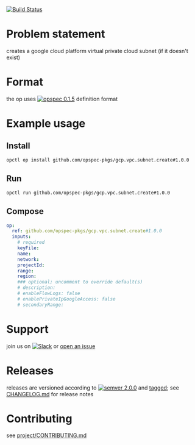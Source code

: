 [![Build Status](https://travis-ci.org/opspec-pkgs/gcp.vpc.subnet.create.svg?branch=master)](https://travis-ci.org/opspec-pkgs/gcp.vpc.subnet.create)

# Problem statement

creates a google cloud platform virtual private cloud subnet (if it doesn't exist)

# Format

the op uses [![opspec 0.1.5](https://img.shields.io/badge/opspec-0.1.5-brightgreen.svg?colorA=6b6b6b&colorB=fc16be)](https://opspec.io/0.1.5) definition format

# Example usage

## Install

```shell
opctl op install github.com/opspec-pkgs/gcp.vpc.subnet.create#1.0.0
```

## Run

```
opctl run github.com/opspec-pkgs/gcp.vpc.subnet.create#1.0.0
```

## Compose

```yaml
op:
  ref: github.com/opspec-pkgs/gcp.vpc.subnet.create#1.0.0
  inputs:
    # required
    keyFile:
    name:
    network:
    projectId:
    range:
    region:
    ### optional; uncomment to override default(s)
    # description:  
    # enableFlowLogs: false
    # enablePrivateIpGoogleAccess: false
    # secondaryRange:  
```

# Support

join us on
[![Slack](https://opctl-slackin.herokuapp.com/badge.svg)](https://opctl-slackin.herokuapp.com/)
or
[open an issue](https://github.com/opspec-pkgs/gcp.vpc.subnet.create/issues)

# Releases

releases are versioned according to
[![semver 2.0.0](https://img.shields.io/badge/semver-2.0.0-brightgreen.svg)](http://semver.org/spec/v2.0.0.html)
and [tagged](https://git-scm.com/book/en/v2/Git-Basics-Tagging); see
[CHANGELOG.md](CHANGELOG.md) for release notes

# Contributing

see
[project/CONTRIBUTING.md](https://github.com/opspec-pkgs/project/blob/master/CONTRIBUTING.md)
